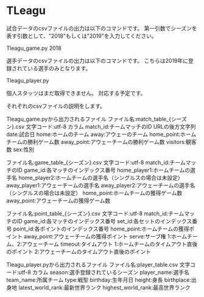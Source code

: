 # TLeagu

試合データのcsvファイルの出力は以下のコマンドです。
第一引数でシーズンを表す引数として、"2018"もしくは"2019"を入力してください。

Tleagu_game.py 2018

選手データのcsvファイルの出力は以下のコマンドです。
こちらは2019年に登録されている選手のみとなります。

Tleagu_player.py

個人スタッツはまだ取得できません。
対応する予定です。

それぞれのcsvファイルの説明をします。

Tleagu_game.pyから出力されるファイル
ファイル名:match_table_{シーズン}.csv
文字コード:utf-8
カラム
match_id:チームマッチのID URLの後方文字列
date:試合日
home:ホームのチーム
away:アウェーのチーム
home_point:ホームチームの勝利ゲーム数
away_point:アウェーチームの勝利ゲーム数
visitors:観客数
sex:性別

ファイル名:game_table_{シーズン}.csv
文字コード:utf-8
match_id:チームマッチのID
game_id:各マッチのインデックス番号
home_player1:ホームチームの選手名
home_player2:ホームチームの選手名（シングルスの場合は未設定）
away_player1:アウェーチームの選手名
away_player2:アウェーチームの選手名（シングルスの場合は未設定）
home_point:ホームチームの獲得ゲーム数
away_point:アウェーチームの獲得ゲーム数

ファイル名:point_table_{シーズン}.csv
文字コード:utf-8
match_id:チームマッチのID
game_id:各マッチのインデックス番号
set_id:各セットのインデックス番号
point_id:各ポイントのインデックス番号
home_point:ホームチームの獲得ポイント
away_point:アウェーチームの獲得ポイント
serve:サーブ権 1:ホームチーム、2:アウェーチーム
timeout:タイムアウト 1:ホームチームのタイムアウト直後のポイント 2:アウェーチームのタイムアウト直後のポイント

Tleagu_player.pyから出力されるファイル
ファイル名:player_table.csv
文字コード:utf-8
カラム
season:選手登録されているシーズン
player_name:選手名
team_name:所属チーム
type:戦型
birthday:生年月日
height:身長
birthplace:出身地
latest_world_rank:最新世界ランク
highest_world_rank:最高世界ランク

